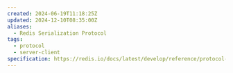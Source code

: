 ```yaml
---
created: 2024-06-19T11:18:25Z
updated: 2024-12-10T08:35:00Z
aliases:
  - Redis Serialization Protocol
tags:
  - protocol
  - server-client
specification: https://redis.io/docs/latest/develop/reference/protocol-spec/
---
```

